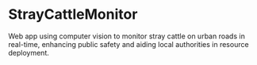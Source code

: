 # StrayCattleMonitor
Web app using computer vision to monitor stray cattle on urban roads in real-time, enhancing public safety and aiding local authorities in resource deployment.
